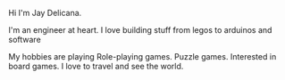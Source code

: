 Hi I'm Jay Delicana.

I'm an engineer at heart. I love building stuff from legos to arduinos and software

My hobbies are playing Role-playing games. Puzzle games. Interested in board games.
I love to travel and see the world.


<!---
jaydelicana/jaydelicana is a ✨ special ✨ repository because its `README.md` (this file) appears on your GitHub profile.
You can click the Preview link to take a look at your changes.
--->
